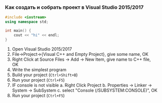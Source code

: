 ### Как создать и собрать проект в Visual Studio 2015/2017
```C++
#include <iostream>
using namespace std;

int main() {
	cout << "hi" << endl;
}
```

1. Open Visual Studio 2015/2017
2. File->Project->{Visual C++ and Empty Project}, give some name, OK
3. Right Click at Source Files -> Add -> New Item, give name to C++ file, OK
4. Write the simplest program
5. Build your project (`Ctrl+Shift+B`)
6. Run your project (`Ctrl+F5`)
7. IF console is not visible
  a. Right Click Project
  b. Properties -> Linker -> System -> SubSystem
  c. select "Console (/SUBSYSTEM:CONSOLE)", OK
8. Run your project (`Ctrl+F5`)
